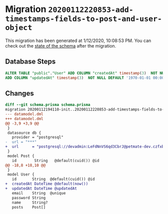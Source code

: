 # Migration `20200112220853-add-timestamps-fields-to-post-and-user-object`

This migration has been generated at 1/12/2020, 10:08:53 PM.
You can check out the [state of the schema](./schema.prisma) after the migration.

## Database Steps

```sql
ALTER TABLE "public"."User" ADD COLUMN "createdAt" timestamp(3)  NOT NULL DEFAULT '1970-01-01 00:00:00' ,
ADD COLUMN "updatedAt" timestamp(3)  NOT NULL DEFAULT '1970-01-01 00:00:00' ;
```

## Changes

```diff
diff --git schema.prisma schema.prisma
migration 20200112194110-init..20200112220853-add-timestamps-fields-to-post-and-user-object
--- datamodel.dml
+++ datamodel.dml
@@ -3,9 +3,9 @@
 }
 datasource db {
   provider = "postgresql"
-  url = "***"
+  url      = "postgresql://devadmin:LeFdNnVS6qd3CbrJ@petmate-dev.czfxbljrxznh.us-east-1.rds.amazonaws.com:5432/petmate-dev"
 }
 model Post {
   id        String   @default(cuid()) @id
@@ -18,8 +18,10 @@
 }
 model User {
   id       String  @default(cuid()) @id
+  createdAt DateTime @default(now())
+  updatedAt DateTime @updatedAt
   email    String  @unique
   password String
   name     String?
   posts    Post[]
```


